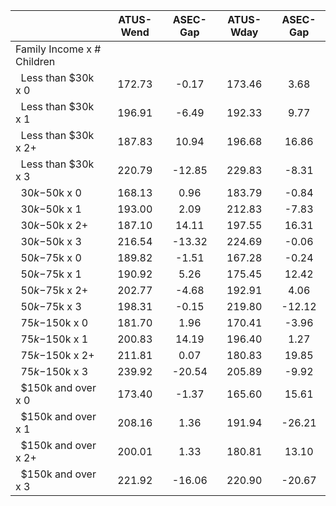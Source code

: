 
|                      |    ATUS-Wend |     ASEC-Gap |    ATUS-Wday |     ASEC-Gap |
| -------------------- | :----------: | :----------: | :----------: | :----------: |
| Family Income x # Children |              |              |              |              |
| &nbsp;&nbsp;Less than $30k x 0 |       172.73 |        -0.17 |       173.46 |         3.68 |
| &nbsp;&nbsp;Less than $30k x 1 |       196.91 |        -6.49 |       192.33 |         9.77 |
| &nbsp;&nbsp;Less than $30k x 2+ |       187.83 |        10.94 |       196.68 |        16.86 |
| &nbsp;&nbsp;Less than $30k x 3 |       220.79 |       -12.85 |       229.83 |        -8.31 |
| &nbsp;&nbsp;$30k-$50k x 0 |       168.13 |         0.96 |       183.79 |        -0.84 |
| &nbsp;&nbsp;$30k-$50k x 1 |       193.00 |         2.09 |       212.83 |        -7.83 |
| &nbsp;&nbsp;$30k-$50k x 2+ |       187.10 |        14.11 |       197.55 |        16.31 |
| &nbsp;&nbsp;$30k-$50k x 3 |       216.54 |       -13.32 |       224.69 |        -0.06 |
| &nbsp;&nbsp;$50k-$75k x 0 |       189.82 |        -1.51 |       167.28 |        -0.24 |
| &nbsp;&nbsp;$50k-$75k x 1 |       190.92 |         5.26 |       175.45 |        12.42 |
| &nbsp;&nbsp;$50k-$75k x 2+ |       202.77 |        -4.68 |       192.91 |         4.06 |
| &nbsp;&nbsp;$50k-$75k x 3 |       198.31 |        -0.15 |       219.80 |       -12.12 |
| &nbsp;&nbsp;$75k-$150k x 0 |       181.70 |         1.96 |       170.41 |        -3.96 |
| &nbsp;&nbsp;$75k-$150k x 1 |       200.83 |        14.19 |       196.40 |         1.27 |
| &nbsp;&nbsp;$75k-$150k x 2+ |       211.81 |         0.07 |       180.83 |        19.85 |
| &nbsp;&nbsp;$75k-$150k x 3 |       239.92 |       -20.54 |       205.89 |        -9.92 |
| &nbsp;&nbsp;$150k and over x 0 |       173.40 |        -1.37 |       165.60 |        15.61 |
| &nbsp;&nbsp;$150k and over x 1 |       208.16 |         1.36 |       191.94 |       -26.21 |
| &nbsp;&nbsp;$150k and over x 2+ |       200.01 |         1.33 |       180.81 |        13.10 |
| &nbsp;&nbsp;$150k and over x 3 |       221.92 |       -16.06 |       220.90 |       -20.67 |

